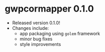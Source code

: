 # gwpcormapper 0.1.0

* Released version 0.1.0!
* Changes include:
    * app packaging using `golem` framework
    * minor bug fixes
    * style improvements